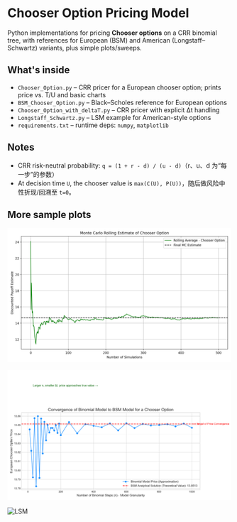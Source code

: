 # Chooser Option Pricing Model

Python implementations for pricing **Chooser options** on a CRR binomial tree, with references for European (BSM) and American (Longstaff–Schwartz) variants, plus simple plots/sweeps.

## What's inside
- `Chooser_Option.py` – CRR pricer for a European chooser option; prints price vs. T/U and basic charts
- `BSM_Chooser_Option.py` – Black–Scholes reference for European options
- `Chooser_Option_with_deltaT.py` – CRR pricer with explicit Δt handling
- `Longstaff_Schwartz.py` – LSM example for American-style options
- `requirements.txt` – runtime deps: `numpy`, `matplotlib`

## Notes
- CRR risk-neutral probability: `q = (1 + r - d) / (u - d)`（r、u、d 为“每一步”的参数）
- At decision time `U`, the chooser value is `max(C(U), P(U))`，随后做风险中性折现/回溯至 `t=0`。


## More sample plots
![BSM](figures/bsm_chooser_plots.png)

![Δt](figures/chooser_with_deltat_plots.png)

![LSM](figures/lsm_plots.png)
